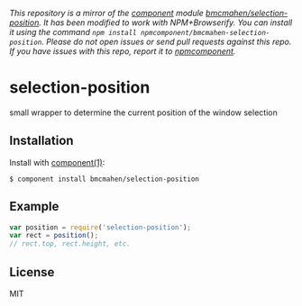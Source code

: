 *This repository is a mirror of the [component](http://component.io) module [bmcmahen/selection-position](http://github.com/bmcmahen/selection-position). It has been modified to work with NPM+Browserify. You can install it using the command `npm install npmcomponent/bmcmahen-selection-position`. Please do not open issues or send pull requests against this repo. If you have issues with this repo, report it to [npmcomponent](https://github.com/airportyh/npmcomponent).*

# selection-position

  small wrapper to determine the current position of the window selection

## Installation

  Install with [component(1)](http://component.io):

    $ component install bmcmahen/selection-position

## Example

```javascript
var position = require('selection-position');
var rect = position();
// rect.top, rect.height, etc.
```

## License

  MIT
